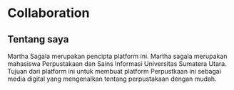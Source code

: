 <html></html>
<Perpustakaan pribadi Martha Sagala>
<head></head>
<h1> Collaboration
<h2>Tentang saya
</h2>Martha Sagala merupakan pencipta platform ini. Martha sagala merupakan mahasiswa Perpustakaan dan Sains Informasi Universitas Sumatera Utara. Tujuan dari platform ini untuk membuat platform Perpustkaan ini sebagai media digital yang mengenalkan tentang perpustakaan dengan mudah. 
